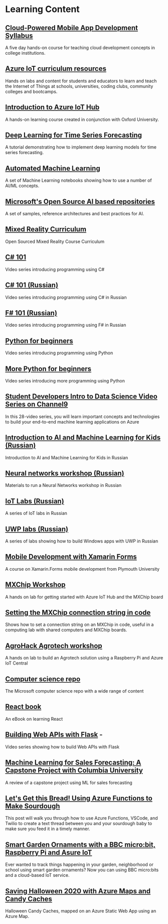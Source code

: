 # Learning Content

## [Cloud-Powered Mobile App Development Syllabus](https://github.com/toolboc/Cloud-Powered-Mobile-App-Development-Curriculum)

A five day hands-on course for teaching cloud development concepts in college institutions.

## [Azure IoT curriculum resources](https://github.com/microsoft/iot-curriculum)

Hands on labs and content for students and educators to learn and teach the Internet of Things at schools, universities, coding clubs, community colleges and bootcamps.

## [Introduction to Azure IoT Hub](https://docs.microsoft.com/learn/modules/introduction-to-iot-hub/?WT.mc_id=academic-9938-cxa)

A hands-on learning course created in conjunction with Oxford University.

## [Deep Learning for Time Series Forecasting](https://github.com/Azure/DeepLearningForTimeSeriesForecasting)

A tutorial demonstrating how to implement deep learning models for time series forecasting.

## [Automated Machine Learning](https://github.com/Azure/MachineLearningNotebooks/tree/master/how-to-use-azureml/automated-machine-learning)

A set of Machine Learning notebooks showing how to use a number of AI/ML concepts.

## [Microsoft's Open Source AI based repositories](https://github.com/microsoft/ai)

A set of samples, reference architectures and best practices for AI.

## [Mixed Reality Curriculum](https://github.com/Yonet/AzureMixedRealityDocs)

Open Sourced Mixed Reality Course Curriculum

## [C# 101](https://channel9.msdn.com/Series/CSharp-101/?WT.mc_id=academic-9938-cxa)

Video series introducing programming using C#

## [C# 101 (Russian)](https://www.youtube.com/playlist?list=PL6XUtJhtlpPM3mTfgYBY5Zql4b4szL4KP)

Video series introducing programming using C# in Russian

## [F# 101 (Russian)](https://channel9.msdn.com/Series/Exciting-introduction-to-functional-programming-in-F-rus)

Video series introducing programming using F# in Russian

## [Python for beginners](https://channel9.msdn.com/Series/Intro-to-Python-Development?WT.mc_id=academic-9938-cxa)

Video series introducing programming using Python

## [More Python for beginners](https://channel9.msdn.com/Series/More-Python-for-Beginners?WT.mc_id=academic-9938-cxa)

Video series introducing more programming using Python

## [Student Developers Intro to Data Science Video Series on Channel9](https://channel9.msdn.com/Series/Dev-Intro-to-Data-Science?WT.mc_id=academic-9938-cxa)

In this 28-video series, you will learn important concepts and technologies to build your end-to-end machine learning applications on Azure

## [Introduction to AI and Machine Learning for Kids (Russian)](https://www.youtube.com/playlist?list=PL6XUtJhtlpPOJu1OTwZ4I7xmnoyqQ_BFR)

Introduction to AI and Machine Learning for Kids in Russian

## [Neural networks workshop (Russian)](https://github.com/shwars/NeuroWorkshop)

Materials to run a Neural Networks workshop in Russian

##  [IoT Labs (Russian)](https://github.com/evangelism/IoTSchool)

A series of IoT labs in Russian

## [UWP labs (Russian)](https://github.com/evangelism/Win10UWPCourse)

A series of labs showing how to build Windows apps with UWP in Russian

## [Mobile Development with Xamarin Forms](https://github.com/UniversityOfPlymouthComputing/MobileDev-XamarinForms)

A course on Xamarin.Forms mobile development from Plymouth University

## [MXChip Workshop](https://github.com/jimbobbennett/MXChip-Workshop)

A hands on lab for getting started with Azure IoT Hub and the MXChip board

## [Setting the MXChip connection string in code](https://www.jimbobbennett.io/setting-an-mxchip-connection-string-in-code/)

Shows how to set a connection string on an MXChip in code, useful in a computing lab with shared computers and MXChip boards.

## [AgroHack Agrotech workshop](https://github.com/jimbobbennett/AgroHack)

A hands on lab to build an Agrotech solution using a Raspberry Pi and Azure IoT Central

## [Computer science repo](https://github.com/microsoft/computerscience)

The Microsoft computer science repo with a wide range of content

## [React book](https://softchris.github.io/books/react/)

An eBook on learning React

## [Building Web APIs with Flask](https://www.youtube.com/watch?v=WdY7tZY2jcs&list=PLG8WGLcszzgUATIteQTzPBPYJbiBbaymY) -

Video series showing how to build Web APIs with Flask

## [Machine Learning for Sales Forecasting: A Capstone Project with Columbia University](https://techcommunity.microsoft.com/t5/educator-developer-blog/machine-learning-for-sales-forecasting-a-capstone-project-with/ba-p/1091578?WT.mc_id=academic-9938-cxa)

A review of a capstone project using ML for sales forecasting

## [Let's Get this Bread! Using Azure Functions to Make Sourdough](https://dev.to/azure/let-s-get-this-bread-using-azure-functions-to-make-sourdough-if2)

This post will walk you through how to use Azure Functions, VSCode, and Twilio to create a text thread between you and your sourdough baby to make sure you feed it in a timely manner.

## [Smart Garden Ornaments with a BBC micro:bit, Raspberry Pi and Asure IoT](https://github.com/jimbobbennett/smart-garden-ornaments)

Ever wanted to track things happening in your garden, neighborhood or school using smart garden ornaments? Now you can using BBC micro:bits and a cloud-based IoT service.

## [Saving Halloween 2020 with Azure Maps and Candy Caches](https://dev.to/azure/saving-halloween-2020-with-azure-maps-and-candy-caches-22f)

Halloween Candy Caches, mapped on an Azure Static Web App using an Azure Map.
